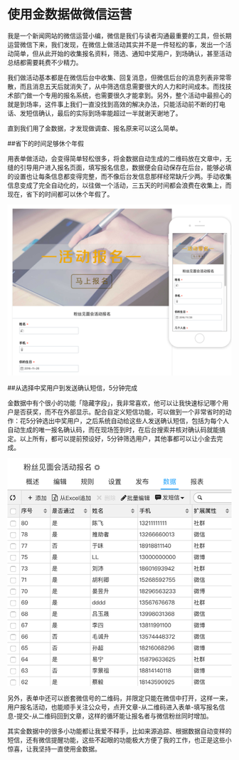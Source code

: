 # 使用金数据做微信运营

我是一个新闻网站的微信运营小编，微信是我们与读者沟通最重要的工具，但长期运营微信下来，我们发现，在微信上做活动其实并不是一件轻松的事，发出一个活动简单，但从此开始的收集报名资料，筛选、通知中奖用户，到场确认，甚至活动总结都需要耗费不少精力。

我们做活动基本都是在微信后台中收集、回复消息，但微信后台的消息列表非常零散，而且消息五天后就消失了，从中筛选信息需要很大的人力和时间成本。而找技术部门做一个专用的报名系统，也需要很久才能拿到。另外，整个活动中最担心的就是到场率，这件事上我们一直没找到高效的解决办法，只能活动前不断的打电话、发短信确认，最后的实际到场率能超过一半就谢天谢地了。

直到我们用了金数据，才发现做调查、报名原来可以这么简单。

##省下的时间足够休个年假

用表单做活动，会变得简单轻松很多，将金数据自动生成的二维码放在文章中，无缝的引导用户进入报名页面，填写报名信息，数据便会自动保存在后台，能够必填的设置也让每条信息都变得完整，而不像后台发信息那样经常缺斤少两。手动收集信息变成了完全自动化的，以往做一个活动，三五天的时间都会浪费在收集上，而现在，省下的时间都可以休个年假了。

![](/assets/活动报名-1.png)

##从选择中奖用户到发送确认短信，5分钟完成

金数据中有个很小的功能「隐藏字段」，我非常喜欢，他可以让我快速标记哪个用户是否获奖，而不在外部显示。配合自定义短信功能，可以做到一个非常省时的动作：花5分钟选出中奖用户，之后系统自动给这些人发送确认短信，包括为每个人自动生成的唯一报名确认码，而在现场签到时，在后台搜索并核对确认码就能搞定。以上所有，都可以提前预设好，5分钟筛选用户，其他事都可以让小金去完成。

![](/assets/微信运营-隐藏字段.png)

另外，表单中还可以嵌套微信号的二维码，并限定只能在微信中打开，这样一来，用户报名活动，也能顺手关注公众号，点开文章-从二维码进入表单-填写报名信息-提交-从二维码回到文章，这样的循环能让报名者与微信粉丝同时增加。

其实金数据中的很多小功能都让我爱不释手，比如来源追踪、根据数据自动变样的短信，还有微信提醒功能，这些不起眼的功能极大方便了我的工作，也正是这些小惊喜，让我坚持一直使用金数据。




